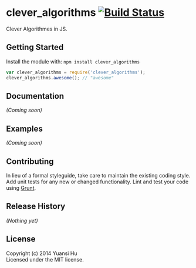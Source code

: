 # clever_algorithms [![Build Status](https://secure.travis-ci.org/hu/clever_algorithms_js.png?branch=master)](http://travis-ci.org/hu/clever_algorithms_js)

Clever Algorithmes in JS.

## Getting Started
Install the module with: `npm install clever_algorithms`

```javascript
var clever_algorithms = require('clever_algorithms');
clever_algorithms.awesome(); // "awesome"
```

## Documentation
_(Coming soon)_

## Examples
_(Coming soon)_

## Contributing
In lieu of a formal styleguide, take care to maintain the existing coding style. Add unit tests for any new or changed functionality. Lint and test your code using [Grunt](http://gruntjs.com/).

## Release History
_(Nothing yet)_

## License
Copyright (c) 2014 Yuansi Hu  
Licensed under the MIT license.
